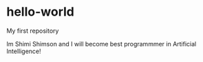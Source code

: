 # hello-world
My first repository

Im Shimi Shimson and I will become best programmmer in Artificial Intelligence!
